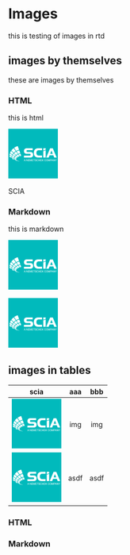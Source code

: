 # Images


this is testing of images in rtd

## images by themselves

these are images by themselves

### HTML


this is html

 <p><img src="../docs/assets/1_scia.png" alt="1"></p><p>SCIA</p>


### Markdown

this is markdown

![SCIA](../docs/assets/1_scia.png)

![SCIA](../docs/assets/1_scia.png "SCIA")

## images in tables

| scia |  aaa |  bbb |
|:----:|:----:|:----:|
| ![SCIA](../docs/assets/1_scia.png) |  img |  img |
| ![SCIA](../docs/assets/1_scia.png "SCIA") | asdf | asdf |



### HTML


### Markdown

